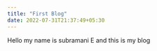 ```yaml
---
title: "First Blog"
date: 2022-07-31T21:37:49+05:30
---
```

Hello my name is subramani E and this is my blog
